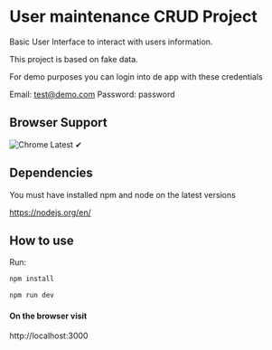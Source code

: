 # User maintenance CRUD Project

Basic User Interface to interact with users information.

This project is based on fake data.

For demo purposes you can login into de app with these credentials

Email: test@demo.com
Password: password

## Browser Support

![Chrome](https://raw.github.com/alrra/browser-logos/master/src/chrome/chrome_48x48.png)
Latest ✔

## Dependencies

You must have installed npm and node on the latest versions

https://nodejs.org/en/

## How to use

Run:

```bash
npm install

```

```bash
npm run dev

```

#### On the browser visit

http://localhost:3000
